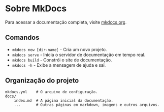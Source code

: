 # Sobre MkDocs

Para acessar a documentação completa, visite [mkdocs.org](https://www.mkdocs.org).

## Comandos

-   `mkdocs new [dir-name]` - Cria um novo projeto.
-   `mkdocs serve` - Inicia o servidor de documentação em tempo real.
-   `mkdocs build` - Constrói o site de documentação.
-   `mkdocs -h` - Exibe a mensagem de ajuda e sai.

## Organização do projeto

    mkdocs.yml    # O arquivo de configuração.
    docs/
        index.md  # A página inicial da documentação.
        ...       # Outras páginas em markdown, imagens e outros arquivos.
